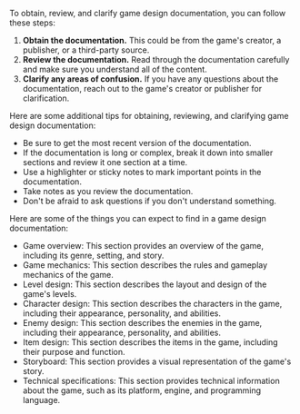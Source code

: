   
To obtain, review, and clarify game design documentation, you can follow these steps:

1. **Obtain the documentation.** This could be from the game's creator, a publisher, or a third-party source.
2. **Review the documentation.** Read through the documentation carefully and make sure you understand all of the content.
3. **Clarify any areas of confusion.** If you have any questions about the documentation, reach out to the game's creator or publisher for clarification.

Here are some additional tips for obtaining, reviewing, and clarifying game design documentation:

- Be sure to get the most recent version of the documentation.
- If the documentation is long or complex, break it down into smaller sections and review it one section at a time.
- Use a highlighter or sticky notes to mark important points in the documentation.
- Take notes as you review the documentation.
- Don't be afraid to ask questions if you don't understand something.

Here are some of the things you can expect to find in a game design documentation:

- Game overview: This section provides an overview of the game, including its genre, setting, and story.
- Game mechanics: This section describes the rules and gameplay mechanics of the game.
- Level design: This section describes the layout and design of the game's levels.
- Character design: This section describes the characters in the game, including their appearance, personality, and abilities.
- Enemy design: This section describes the enemies in the game, including their appearance, personality, and abilities.
- Item design: This section describes the items in the game, including their purpose and function.
- Storyboard: This section provides a visual representation of the game's story.
- Technical specifications: This section provides technical information about the game, such as its platform, engine, and programming language.